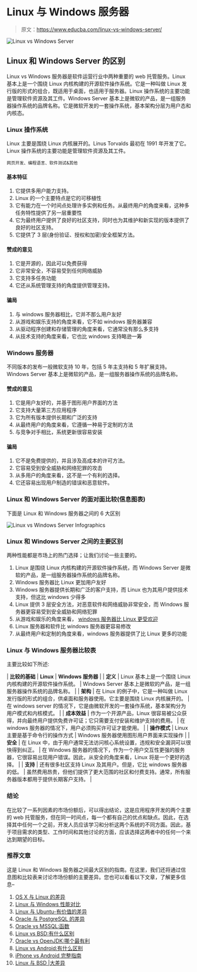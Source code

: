 # Linux 与 Windows 服务器

> 原文：<https://www.educba.com/linux-vs-windows-server/>

![Linux vs Windows Server](img/91792423eac4e1786e8d57f5a3bd28aa.png)



## Linux 和 Windows Server 的区别

Linux vs Windows 服务器是软件运营行业中两种重要的 web 托管服务。Linux 基本上是一个围绕 Linux 内核构建的开源软件操作系统。它是一种叫做 Linux 发行版的形式的组合，既适用于桌面，也适用于服务器。Linux 操作系统的主要功能是管理软件资源及其工件。Windows Server 基本上是微软的产品，是一组服务器操作系统的品牌名称。它是微软开发的一套操作系统，基本架构分层为用户态和内核态。

### Linux 操作系统

Linux 主要是围绕 Linux 内核展开的。Linus Torvalds 最初在 1991 年开发了它。Linux 操作系统的主要功能是管理软件资源及其工件。

<small>网页开发、编程语言、软件测试&其他</small>

#### 基本特征

1.  它提供多用户能力支持。
2.  Linux 的一个主要特点是它的可移植性
3.  它有能力在一个时间点处理许多实例和任务。从最终用户的角度来看，这种多任务特性提供了另一层重要性
4.  它为最终用户提供了良好的社区支持，同时也为其维护和新实现的版本提供了良好的社区支持。
5.  它提供了 3 层(身份验证、授权和加密)安全框架方法。

#### 赞成的意见

1.  它是开源的，因此可以免费获得
2.  它非常安全，不容易受到任何网络威胁
3.  它支持多任务功能
4.  它还从系统管理支持的角度提供管理支持。

#### 骗局

1.  与 windows 服务器相比，它并不那么用户友好
2.  从游戏和娱乐支持的角度来看，它不如 windows 服务器兼容
3.  从驱动程序创建和存储管理的角度来看，它通常没有那么多支持
4.  从技术支持的角度来看，它也比 windows 支持略逊一筹

### Windows 服务器

不同版本的发布一般微软支持 10 年，包括 5 年主支持和 5 年扩展支持。Windows Server 基本上是微软的产品，是一组服务器操作系统的品牌名称。

#### 赞成的意见

1.  它是用户友好的，并基于图形用户界面的方法
2.  它支持大量第三方应用程序
3.  它为所有版本提供长期和广泛的支持
4.  从最终用户的角度来看，它遵循一种易于定制的方法
5.  与竞争对手相比，系统更新很容易安装

#### 骗局

1.  它不是免费提供的，并且涉及高成本的许可方法。
2.  它容易受到安全威胁和网络犯罪的攻击
3.  从多用户的角度来看，这不是一个有利的选择。
4.  它还容易出现用户制造的错误和恶意软件。

### Linux 和 Windows Server 的面对面比较(信息图表)

下面是 Linux 和 Windows 服务器之间的 6 大区别

![Linux vs Windows Server Infographics](img/5d8cc868ce35fbc9c3a1e9458a4c7064.png)



### Linux 和 Windows Server 之间的主要区别

两种性能都是市场上的热门选择；让我们讨论一些主要的。

1.  Linux 是围绕 Linux 内核构建的开源软件操作系统，而 Windows Server 是微软的产品，是一组服务器操作系统的品牌名称。
2.  Windows 服务器比 Linux 更加用户友好
3.  Windows 服务器提供长期和广泛的客户支持，而 Linux 也为其用户提供技术支持，但这比 windows 少得多
4.  Linux 提供 3 层安全方法，对恶意软件和网络威胁非常安全，而 Windows 服务器更容易受到安全威胁和网络犯罪
5.  从游戏和娱乐的角度来看， [windows 服务器比 Linux 更受欢迎](https://www.educba.com/windows-operators/)
6.  Linux 服务器和软件比 windows 服务器更容易修改
7.  从最终用户和定制的角度来看，windows 服务器提供了比 Linux 更多的功能

### Linux 与 Windows 服务器比较表

主要比较如下所述:

| **比较的基础** | **Linux** | **Windows 服务器** |
| **定义** | Linux 基本上是一个围绕 Linux 内核构建的开源软件操作系统。 | Windows Server 基本上是微软的产品，是一组服务器操作系统的品牌名称。 |
| **架构** | 在 Linux 的例子中，它是一种叫做 Linux 发行版的形式的组合，供桌面和服务器使用。它主要是围绕 Linux 内核展开的。 | 在 windows server 的情况下，它是由微软开发的一套操作系统，基本架构分为用户模式和内核模式。 |
| **成本效益** | 作为一个开源产品，Linux 很容易被公众获得，并向最终用户提供免费许可证；它只需要支付安装和维护支持的费用。 | 在 windows 服务器的情况下，用户必须购买许可证才能使用。 |
| **操作模式** | Linux 主要是基于命令行的操作方式 | Windows 服务器使用图形用户界面来实现操作 |
| **安全** | 在 Linux 中，由于用户通常无法访问核心系统设置，违规和安全漏洞可以很快得到纠正。 | 在 Windows 服务器的情况下，作为一个用户交互性更强的服务器，它很容易出现用户错误。因此，从安全的角度来看，Linux 将是一个更好的选择。 |
| **支持** | 还有很多社区支持 Linux 及其用户。但是，它比 windows 服务器的低。 | 虽然费用昂贵，但他们提供了更大范围的社区和付费支持。通常，所有服务器版本都用于提供长期客户支持。 |

### 结论

在比较了一系列因素的市场份额后，可以得出结论，这是应用程序开发的两个主要的 web 托管服务，但在同一时间点，每一个都有自己的优点和缺点。因此，在选择其中任何一个之前，开发人员应该学习和分析这两个系统的不同方面。因此，基于项目需求的类型、工作时间和其他讨论的方面，应该选择这两者中的任何一个来达到期望的目标。

### 推荐文章

这是 Linux 和 Windows 服务器之间最大区别的指南。在这里，我们还将通过信息图和比较表来讨论市场份额的主要差异。您也可以看看以下文章，了解更多信息–

1.  [OS X 与 Linux 的差异](https://www.educba.com/os-x-vs-linux/)
2.  [Linux 与 Windows 性能对比](https://www.educba.com/linux-vs-windows-performance/)
3.  [Linux 与 Ubuntu-有价值的差异](https://www.educba.com/linux-vs-ubuntu/)
4.  [Oracle 与 PostgreSQL 的差异](https://www.educba.com/oracle-vs-postgresql/)
5.  [Oracle vs MSSQL:函数](https://www.educba.com/oracle-vs-mssql/)
6.  [Linux vs BSD:有什么区别](https://www.educba.com/linux-vs-bsd/)
7.  [Oracle vs OpenJDK:哪个最有利](https://www.educba.com/oracle-vs-openjdk/)
8.  [Linux vs Android:有什么区别](https://www.educba.com/linux-vs-android/)
9.  [iPhone vs Android 完整指南](https://www.educba.com/iphone-vs-android/)
10.  [Linux 与 BSD |大差异](https://www.educba.com/linux-vs-bsd/)





